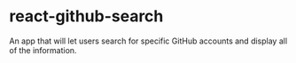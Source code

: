 # react-github-search
An app that will let users search for specific GitHub accounts and display all of the information.
